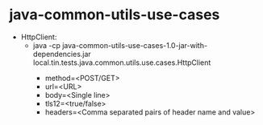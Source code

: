 # java-common-utils-use-cases

* HttpClient:
    - java -cp java-common-utils-use-cases-1.0-jar-with-dependencies.jar local.tin.tests.java.common.utils.use.cases.HttpClient <Properties file>
        * method=\<POST/GET\>
        * url=\<URL\>
        * body=\<Single line\>
        * tls12=\<true/false\>
        * headers=\<Comma separated pairs of header name and value\>
